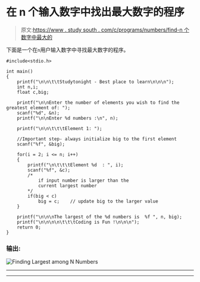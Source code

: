 # 在 n 个输入数字中找出最大数字的程序

> 原文:[https://www . study south . com/c/programs/numbers/find-n 个数字中最大的](https://www.studytonight.com/c/programs/numbers/finding-largest-among-n-numbers)

下面是一个在`n`用户输入数字中寻找最大数字的程序。

```
#include<stdio.h>

int main()
{
    printf("\n\n\t\tStudytonight - Best place to learn\n\n\n");
    int n,i;
    float c,big;

    printf("\n\nEnter the number of elements you wish to find the greatest element of: ");
    scanf("%d", &n);
    printf("\n\nEnter %d numbers :\n", n);

    printf("\n\n\t\t\tElement 1: ");

    //Important step- always initialize big to the first element
    scanf("%f", &big);

    for(i = 2; i <= n; i++)
    {
        printf("\n\t\t\tElement %d  : ", i);
        scanf("%f", &c);
        /* 
            if input number is larger than the 
            current largest number
        */
        if(big < c)  
            big = c;    // update big to the larger value
    }

    printf("\n\n\nThe largest of the %d numbers is  %f ", n, big);
    printf("\n\n\n\n\t\t\tCoding is Fun !\n\n\n");
    return 0;
}
```

### 输出:

![Finding Largest among N Numbers](../Images/07af1280a5f04aaac83a6aab9ca934bf.png)

* * *

* * *